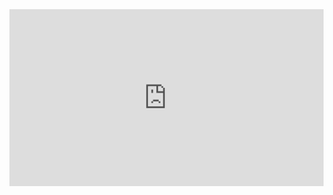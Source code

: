 <center>
 <iframe width="560" 
         height="315" 
         src=https://www.youtube.com/watch?v=CMHOxP-YK9g
         title="YouTube video player" 
         frameborder="0" 
         allow="accelerometer; autoplay; clipboard-write; encrypted-media; gyroscope; picture-in-picture" 
         allowfullscreen>
 </iframe>
</center>